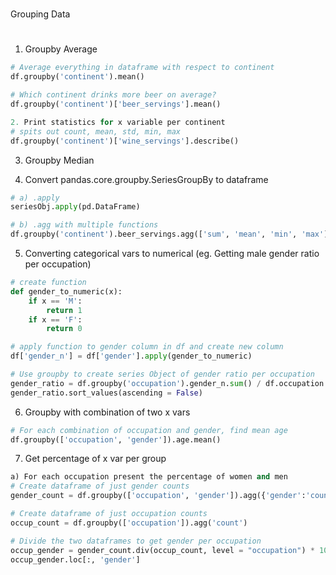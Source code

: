 #
Grouping Data
#

1. Groupby Average
```python
# Average everything in dataframe with respect to continent
df.groupby('continent').mean()

# Which continent drinks more beer on average?
df.groupby('continent')['beer_servings'].mean()

2. Print statistics for x variable per continent
# spits out count, mean, std, min, max
df.groupby('continent')['wine_servings'].describe()
```

3. Groupby Median

4. Convert pandas.core.groupby.SeriesGroupBy to dataframe

```python
# a) .apply
seriesObj.apply(pd.DataFrame)

# b) .agg with multiple functions
df.groupby('continent').beer_servings.agg(['sum', 'mean', 'min', 'max'])
```

5. Converting categorical vars to numerical (eg. Getting male gender ratio per occupation)
```python
# create function
def gender_to_numeric(x):
    if x == 'M':
        return 1
    if x == 'F':
        return 0

# apply function to gender column in df and create new column
df['gender_n'] = df['gender'].apply(gender_to_numeric)

# Use groupby to create series Object of gender ratio per occupation
gender_ratio = df.groupby('occupation').gender_n.sum() / df.occupation.value_counts() * 100
gender_ratio.sort_values(ascending = False)
```

6. Groupby with combination of two x vars
```python
# For each combination of occupation and gender, find mean age
df.groupby(['occupation', 'gender']).age.mean()
```

7. Get percentage of x var per group
```python
a) For each occupation present the percentage of women and men
# Create dataframe of just gender counts
gender_count = df.groupby(['occupation', 'gender']).agg({'gender':'count'})

# Create dataframe of just occupation counts
occup_count = df.groupby(['occupation']).agg('count')

# Divide the two dataframes to get gender per occupation
occup_gender = gender_count.div(occup_count, level = "occupation") * 100
occup_gender.loc[:, 'gender']
```

